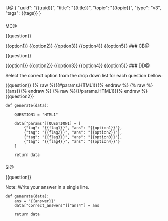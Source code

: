 ###
IJ@
{
  "uuid": "{{uuid}}",
  "title": "{{title}}",
  "topic": "{{topic}}",
  "type": "v3",
  "tags": {{tags}}
}
###
MC@
<pl-question-panel>
  <p>{{question}}</p>
</pl-question-panel>
<pl-multiple-choice answers-name="acc" weight="1">
  <pl-answer correct="{{flag1}}">{{option1}}</pl-answer>
  <pl-answer correct="{{flag2}}">{{option2}}</pl-answer>
  <pl-answer correct="{{flag3}}">{{option3}}</pl-answer>
  <pl-answer correct="{{flag4}}">{{option4}}</pl-answer>
  <pl-answer correct="{{flag5}}">{{option5}}</pl-answer>
</pl-multiple-choice>
###
CB@
<pl-question-panel>
<p>
  {{question}}
</p>
</pl-question-panel>
<pl-checkbox answers-name="select" hide-letter-keys="true" >
  <pl-answer correct="{{flag1}}">{{option1}}</pl-answer>
  <pl-answer correct="{{flag2}}">{{option2}}</pl-answer>
  <pl-answer correct="{{flag3}}">{{option3}}</pl-answer>
  <pl-answer correct="{{flag4}}">{{option4}}</pl-answer>
  <pl-answer correct="{{flag5}}">{{option5}}</pl-answer>
  
</pl-checkbox>
###
DD@
<pl-question-panel>
  <p>
    Select the correct option from the drop down list for each question bellow:
  </p>
</pl-question-panel>
<p>
  {{question}}
  <pl-dropdown answers-name="HTML1">
    {% raw %}{{#params.HTML1}}{% endraw %}
        <pl-answer correct="{% raw %}{{tag}}{% endraw %}">{% raw %}{{ans}}{% endraw %}</pl-answer>
    {% raw %}{{/params.HTML1}}{% endraw %}
  </pl-dropdown> 
  {{question2}}
</p>

```
def generate(data):

    QUESTION1 = "HTML1"

    data["params"][QUESTION1] = [
        {"tag": "{{flag1}}", "ans": "{{option1}}"},
        {"tag": "{{flag2}}", "ans": "{{option2}}"},
        {"tag": "{{flag3}}", "ans": "{{option3}}"},
        {"tag": "{{flag4}}", "ans": "{{option4}}"}
    ]

    return data
```
###
SI@
<pl-question-panel>
  <p> {{question}}
  </p>
<p>Note: Write your answer in a single line.</p>
</pl-question-panel>

<p>
  <pl-string-input answers-name="ans4" remove-spaces="true">
  </pl-string-input>
</p>

```
def generate(data):
    ans = "{{answer}}"
    data["correct_answers"]["ans4"] = ans

    return data
```
###
